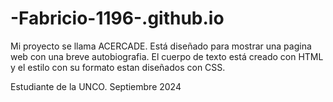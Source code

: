 # -Fabricio-1196-.github.io

Mi proyecto se llama ACERCADE.
Está diseñado para mostrar una pagina web con una breve autobiografia.
El cuerpo de texto está creado con HTML y el estilo con su formato estan diseñados con CSS.

Estudiante de la UNCO.
Septiembre 2024
